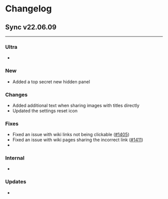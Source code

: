 # Changelog

## Sync v22.06.09

----------

### Ultra
- 

### New
- Added a top secret new hidden panel

### Changes
- Added additional text when sharing images with titles directly
- Updated the settings reset icon

### Fixes
- Fixed an issue with wiki links not being clickable ([#1405](https://github.com/laurencedawson/sync-for-reddit/issues/1405))
- Fixed an issue with wiki pages sharing the incorrect link ([#1411](https://github.com/laurencedawson/sync-for-reddit/issues/1411))
- 

### Internal
- 

### Updates 
- 
